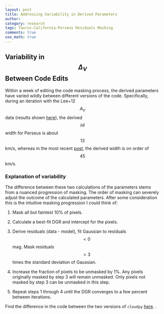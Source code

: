 ```yaml
---
layout: post
title: Addressing Variability in Derived Parameters
author:
category: research
tags: Taurus-California-Perseus Residuals Masking
comments: true
use_math: true
---
```


## Variability in $$\Delta_V$$ Between Code Edits

Within a week of editing the code masking process, the derived parameters have
varied wildly between different versions of the code. Specifically, during an
iteration with the Lee+12 $$A_V$$ data (results shown
[here](http://ezbc.me/2015/07/13/Faint-Masking-2/)), the derived $$HI$$ width
for Perseus is about $$13$$ km/s, whereas in the most recent
[post](http://ezbc.me/2015/07/16/Backgrounds/), the derived width is on order
of $$45$$ km/s.

### Explanation of variability

The difference between these two calculations of the parameters stems from a
nuanced progression of masking. The order of masking can severely adjust the
outcome of the calculated parameters. After some consideration this is the
intuitive masking progression I could think of:

1. Mask all but faintest 10% of pixels.

2. Calculate a best-fit DGR and intercept for the pixels.

3. Derive residuals (data - model), fit Gaussian to residuals $$< 0$$ mag.
   Mask residuals $$> 3$$ times the standard deviation of Gaussian.

4. Increase the fraction of pixels to be unmasked by 1%. Any pixels originally
   masked by step 3 will remain unmasked. Only pixels not masked by step 3 can
   be unmasked in this step.

5. Repeat steps 1 through 4 until the DGR converges to a few percent between
   iterations.

Find the difference in the code between the two versions of ``cloudpy``
[here](https://bitbucket.org/ezbc/python_modules/diff/cloudpy.py?diff1=598fab6fac8f&diff2=5f8a035bbf4e6fa8d1a994d70209d82420021483&at=master#Lcloudpy.pyT806).
.


